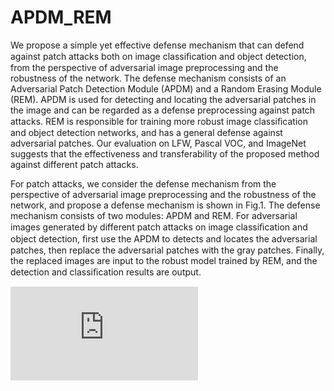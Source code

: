 # APDM_REM

 We propose a simple yet effective defense mechanism that can defend against patch attacks both on image classiﬁcation and object detection, from the perspective of adversarial image preprocessing and the robustness of the network. The defense mechanism consists of an Adversarial Patch Detection Module (APDM) and a Random Erasing Module (REM). APDM is used for detecting and locating the adversarial patches in the image and can be regarded as a defense preprocessing against patch attacks. REM is responsible for training more robust image classiﬁcation and object detection networks, and has a general defense against adversarial patches. Our evaluation on LFW, Pascal VOC, and ImageNet suggests that the effectiveness and transferability of the proposed method against different patch attacks. 

For patch attacks, we consider the defense mechanism from the perspective of adversarial image preprocessing and the robustness of the network, and propose a defense mechanism is shown in Fig.1. The defense mechanism consists of two modules: APDM and REM. For adversarial images generated by different patch attacks on image classiﬁcation and object detection, ﬁrst use the APDM to detects and locates the adversarial patches, then replace the adversarial patches with the gray patches. Finally, the replaced images are input to the robust model trained by REM, and the detection and classiﬁcation results are output.

![image](https://github.com/Enjoy-endless/APDM_REM/blob/master/flow_A%2BB.pdf)
